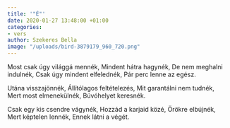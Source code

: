 ```yaml
---
title: '"É"'
date: 2020-01-27 13:48:00 +01:00
categories:
- vers
author: Szekeres Bella
image: "/uploads/bird-3879179_960_720.png"
---
```



Most csak úgy világgá mennék, 
Mindent hátra hagynék, 
De nem meghalni indulnék, 
Csak úgy mindent elfelednék, 
Pár perc lenne az egész.


Utána visszajönnék, 
Állítólagos feltételezés, 
Mit garantálni nem tudnék, 
Mert most elmenekülnék, 
Búvóhelyet keresnék. 

Csak egy kis csendre vágynék, 
Hozzád a karjaid közé, 
Örökre elbújnék, 
Mert képtelen lennék, 
Ennek látni a végét.



